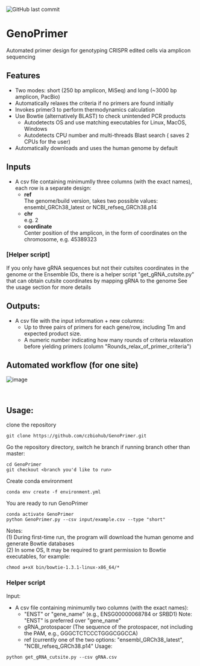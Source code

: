 ![GitHub last commit](https://img.shields.io/github/last-commit/czbiohub/GenoPrimer)

# GenoPrimer
Automated primer design for genotyping CRISPR edited cells via amplicon sequencing

## Features
- Two modes: short (250 bp amplicon, MiSeq) and long (~3000 bp amplicon, PacBio)
- Automatically relaxes the criteria if no primers are found initially
- Invokes primer3 to perform thermodynamics calculation
- Use Bowtie (alternatively BLAST) to check unintended PCR products
  - Autodetects OS and use matching executables for Linux, MacOS, Windows
  - Autodetects CPU number and multi-threads Blast search ( saves 2 CPUs for the user)
- Automatically downloads and uses the human genome by default

## Inputs

- A csv file containing minimumlly three columns (with the exact names), each row is a separate design:
  - **ref**  
      The genome/build version, takes two possible values: ensembl_GRCh38_latest or NCBI_refseq_GRCh38.p14  
  - **chr**  
      e.g. 2  
  - **coordinate**  
      Center position of the amplicon, in the form of coordinates on the chromosome, e.g. 45389323

### [Helper script]
If you only have gRNA sequences but not their cutsites coordinates in the genome or the Ensemble IDs,
there is a helper script "get_gRNA_cutsite.py" that can obtain cutsite coordinates by mapping gRNA to the genome
See the usage section for more details

## Outputs:
- A csv file with the input information + new columns: 
  -  Up to three pairs of primers for each gene/row, including Tm and expected product size.
  -  A numeric number indicating how many rounds of criteria relaxation before yielding primers (column "Rounds_relax_of_primer_criteria")

## Automated workflow (for one site) 
![image](https://github.com/czbiohub-sf/GenoPrimer/assets/4129442/e82970ee-bcef-409e-84f4-0b8507dd5040)


&nbsp;
## Usage:
clone the repository
```
git clone https://github.com/czbiohub/GenoPrimer.git
```
Go the repository directory, switch he branch if running branch other than master:
```
cd GenoPrimer
git checkout <branch you'd like to run>
```

Create conda environment
```
conda env create -f environment.yml
```

You are ready to run GenoPrimer
```
conda activate GenoPrimer
python GenoPrimer.py --csv input/example.csv --type "short"
```
Notes:  
(1) During first-time run, the program will download the human genome and generate Bowtie databases  
(2) In some OS, It may be required to grant permission to Bowtie executables, for example:
```
chmod a+xX bin/bowtie-1.3.1-linux-x86_64/*
```

### Helper script
Input:
- A csv file containing minimumlly two columns (with the exact names):
  - "ENST" or "gene_name" (e.g., ENSG00000068784 or SRBD1) Note: "ENST" is preferred over "gene_name" 
  - gRNA_protospacer (The sequence of the protospacer, not including the PAM, e.g., GGGCTCTCCCTGGGCGGCCA)  
  - ref (currently one of the two options: "ensembl_GRCh38_latest", "NCBI_refseq_GRCh38.p14"
Usage:
```
python get_gRNA_cutsite.py --csv gRNA.csv
```


